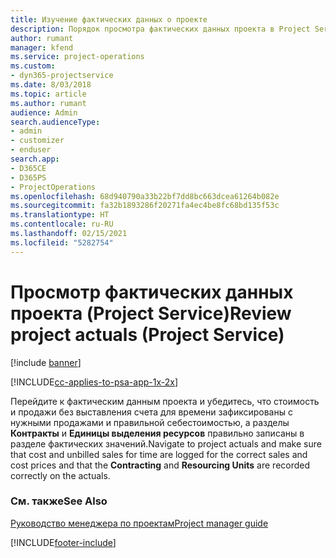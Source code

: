```yaml
---
title: Изучение фактических данных о проекте
description: Порядок просмотра фактических данных проекта в Project Service
author: rumant
manager: kfend
ms.service: project-operations
ms.custom:
- dyn365-projectservice
ms.date: 8/03/2018
ms.topic: article
ms.author: rumant
audience: Admin
search.audienceType:
- admin
- customizer
- enduser
search.app:
- D365CE
- D365PS
- ProjectOperations
ms.openlocfilehash: 68d940790a33b22bf7dd8bc663dcea61264b082e
ms.sourcegitcommit: fa32b1893286f20271fa4ec4be8fc68bd135f53c
ms.translationtype: HT
ms.contentlocale: ru-RU
ms.lasthandoff: 02/15/2021
ms.locfileid: "5282754"
---
```

# <a name="review-project-actuals-project-service"></a><span data-ttu-id="7942d-103">Просмотр фактических данных проекта (Project Service)</span><span class="sxs-lookup"><span data-stu-id="7942d-103">Review project actuals (Project Service)</span></span>

[!include [banner](../includes/psa-now-project-operations.md)]

[!INCLUDE[cc-applies-to-psa-app-1x-2x](../includes/cc-applies-to-psa-app-1x-2x.md)]

<span data-ttu-id="7942d-104">Перейдите к фактическим данным проекта и убедитесь, что стоимость и продажи без выставления счета для времени зафиксированы с нужными продажами и правильной себестоимостью, а разделы **Контракты** и **Единицы выделения ресурсов** правильно записаны в разделе фактических значений.</span><span class="sxs-lookup"><span data-stu-id="7942d-104">Navigate to project actuals and make sure that cost and unbilled sales for time are logged for the correct sales and cost prices and that the **Contracting** and **Resourcing Units** are recorded correctly on the actuals.</span></span>  
  
### <a name="see-also"></a><span data-ttu-id="7942d-105">См. также</span><span class="sxs-lookup"><span data-stu-id="7942d-105">See Also</span></span>  
 [<span data-ttu-id="7942d-106">Руководство менеджера по проектам</span><span class="sxs-lookup"><span data-stu-id="7942d-106">Project manager guide</span></span>](../psa/project-manager-guide.md)


[!INCLUDE[footer-include](../includes/footer-banner.md)]